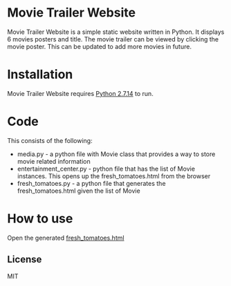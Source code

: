 # Movie Trailer Website
Movie Trailer Website is a simple static website written in Python.  It displays 6 movies posters and title.  The movie trailer can be viewed by clicking the movie poster.  This can be updated to add more movies in future.

# Installation
Movie Trailer Website requires [Python 2.7.14](https://www.python.org/downloads/release/python-2714/) to run.

# Code
This consists of the following:
- media.py - a python file with Movie class that provides a way to store movie related information
- entertainment_center.py - python file that has the list of Movie instances.  This opens up the fresh_tomatoes.html from the browser
- fresh_tomatoes.py - a python file that generates the fresh_tomatoes.html given the list of Movie

# How to use
Open the generated [fresh_tomatoes.html](https://evelozud2017.github.io/eva_movietrailer/fresh_tomatoes.html)

License
----

MIT


